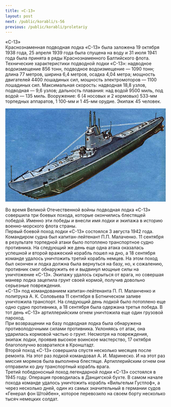 ```yaml
---
title: «С-13»
layout: post
next: /public/korabli/s-56
previous: /public/korabli/proletariy
---
```


«С-13»  
Краснознаменная подводная лодка «С-13» была заложена 19 октября 1938 года, 25 апреля 1939 года была спущена на воду и 31 июля 1941 года была принята в ряды Краснознаменного Балтийского флота.   
Технические характеристики подводной лодки «С-13»: надводное водоизмещение 856 тонн, подводное водоизмещение — 1090 тонн; длина 77 метров, ширина 6,4 метров, осадка 4,04 метра; мощность двигателей 4400 лошадиных сил, мощность электромоторов — 1100 лошадиных сил. Максимальная скорость: надводная 18,8 узлов, подводная — 9,6 узлов; дальность плавания: над водой 9500 миль, под водой — 135 миль. Вооружение: 6 (4 носовых и 2 кормовых) 533-мм торпедных аппаратов, 1 100-мм и 1 45-мм орудие. Экипаж 45 человек.  
  

![](/assets/img/s-13(1).gif)  

  
Во время Великой Отечественной войны подводная лодка «С-13» совершила три боевых похода, которые окончились блестящей победой. Именно эти победы и внесли имя лодки и экипажа в историю военно-морского флота страны.   
Первый боевой поход лодки «С-13» состоялся 3 августа 1942 года. Командиром судна был капитан-лейтенант П.П. Малаченко. 11 сентября в результате торпедной атаки было потоплено транспортное судно противника. На следующий же день еще одна атака оказалась успешной и второй вражеский корабль пошел на дно, а 18 сентября команде удалось уничтожить третий корабль немцев. На этом поход был окончен и лодка должна была вернуться на базу, но, к сожалению, противник смог обнаружить ее и выдвинул мощные силы на уничтожение «С-13». Экипажу удалось скрыться от врага, но совершая маневр лодка зацепила грунт своей кормой, получив довольно серьезные повреждения.     
«С-13» под командованием капитан-лейтенанта П. П. Маланченко и политрука А. К. Соловьева 11 сентября в Ботническом заливе уничтожила транспорт. На следующий день лодкой было потоплено еще одно судно противника, а 18 сентября была одержана третья победа. В тот день «С-13» артиллерийским огнем уничтожила еще один грузовой пароход.   
При возвращении на базу подводная лодка была обнаружена противолодочными силами противника. Уклоняясь от атак, она ударилась кормовой частью о грунт. Несмотря на повреждения, экипаж лодки, проявив высокое воинское мастерство, 17 октября благополучно возвратился в Кронштадт.   
Второй поход «С-13» совершила спустя несколько месяцев после ремонта. На этот раз лодкой командовал А. И. Маринеско. И на этот раз миссия моряков была выполнена блестяще. Артиллерийским огнем они отправили ко дну транспортный корабль врага.   
Третий победоносный поход легендарной лодки «С-13» состоялся в 1945 году. Операция проводилась в Данцигской бухте. В самом начале похода команде удалось уничтожить корабль «Вильгельм Густлоф», а через несколько дней, один из самых значительный в германии судов «Генерал фон Штойбен», которое перевозило на своем борту несколько тысяч немецких солдат.   
   
   
 